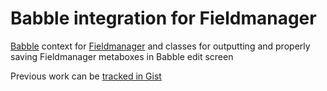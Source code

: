 # Babble integration for Fieldmanager

[Babble](https://github.com/Automattic/babble) context for [Fieldmanager](fieldmanager.org) and classes for outputting and properly saving Fieldmanager metaboxes in Babble edit screen

Previous work can be [tracked in Gist](https://gist.github.com/david-binda/d90b4cf7b254e6c02ae5)
